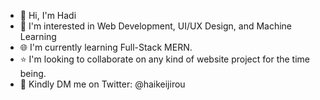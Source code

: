 - 👋 Hi, I'm Hadi 
- 👀 I'm interested in Web Development, UI/UX Design, and Machine Learning
- 🌐 I'm currently learning Full-Stack MERN.
- ⭐ I'm looking to collaborate on any kind of website project for the time being.
- 📩 Kindly DM me on Twitter: @haikeijirou
